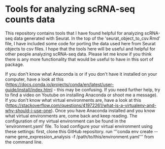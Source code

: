 # Tools for analyzing scRNA-seq counts data
This repository contains tools that I have found helpful for analyzing scRNA-seq data generated with Seurat. In the top of the 'seurat_object_to_csv.Rmd' file, I have included some code for porting the data used here from Seurat objects to csv files. I hope that the tools here will be useful and helpful for other people analyzing scRNA-seq data. Please let me know if you think there is any more functionality that would be useful to have in this sort of package.

If you don't know what Anaconda is or if you don't have it installed on your computer, have a look at this (https://docs.conda.io/projects/conda/en/latest/user-guide/install/index.html - this may be confusing. If you need further help, try to find a video on Youtube on installing Anaconda or shoot me a message). If you don't know what virtual environments are, have a look at this (https://stackoverflow.com/questions/41972261/what-is-a-virtualenv-and-why-should-i-use-one). Once you have Anaconda installed and you know what virtual environments are, come back and keep reading. The configuration of my virtual environment can be found in the 'environment.yaml' file. To load configure your virtual environment using these settings: first, clone this GitHub repository.  run '''conda env create --name gene_expression_analysis -f /path/to/this/environment.yaml''' from the command line.
